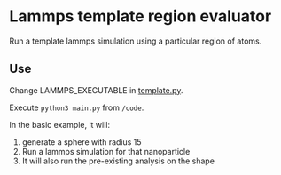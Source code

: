 # Lammps template region evaluator

Run a template lammps simulation using a particular region of atoms.

## Use

Change LAMMPS_EXECUTABLE in [template.py](code/template.py).

Execute `python3 main.py` from `/code`.

In the basic example, it will:
1. generate a sphere with radius 15
2. Run a lammps simulation for that nanoparticle
3. It will also run the pre-existing analysis on the shape
